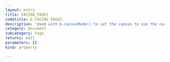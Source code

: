 ```yaml
---
layout: entry
title: FACING_PAGES
codetitle: b.FACING_PAGES
description: 'Used with b.canvasMode() to set the canvas to use the current facing pages.'
category: Document
subcategory: Page
returns: null
parameters: []
kind: property

---
```

